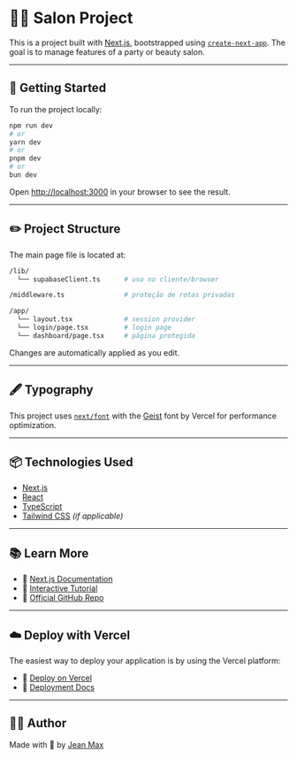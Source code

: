 # 💇‍♂️ Salon Project

This is a project built with [Next.js](https://nextjs.org), bootstrapped using [`create-next-app`](https://nextjs.org/docs/app/api-reference/cli/create-next-app). The goal is to manage features of a party or beauty salon.

---

## 🚀 Getting Started

To run the project locally:

```bash
npm run dev
# or
yarn dev
# or
pnpm dev
# or
bun dev
```

Open [http://localhost:3000](http://localhost:3000) in your browser to see the result.

---

## ✏️ Project Structure

The main page file is located at:

```bash
/lib/
  └── supabaseClient.ts      # uso no cliente/browser

/middleware.ts               # proteção de rotas privadas

/app/
  └── layout.tsx             # session provider
  └── login/page.tsx         # login page
  └── dashboard/page.tsx     # página protegida
```

Changes are automatically applied as you edit.

---

## 🖋️ Typography

This project uses [`next/font`](https://nextjs.org/docs/app/building-your-application/optimizing/fonts) with the [Geist](https://vercel.com/font) font by Vercel for performance optimization.

---

## 📦 Technologies Used

- [Next.js](https://nextjs.org)
- [React](https://reactjs.org)
- [TypeScript](https://www.typescriptlang.org)
- [Tailwind CSS](https://tailwindcss.com) *(if applicable)*

---

## 📚 Learn More

- 📖 [Next.js Documentation](https://nextjs.org/docs)
- 🧠 [Interactive Tutorial](https://nextjs.org/learn)
- 👥 [Official GitHub Repo](https://github.com/vercel/next.js)

---

## ☁️ Deploy with Vercel

The easiest way to deploy your application is by using the Vercel platform:

- 🔗 [Deploy on Vercel](https://vercel.com/new?utm_medium=default-template&filter=next.js&utm_source=create-next-app&utm_campaign=create-next-app-readme)
- 📘 [Deployment Docs](https://nextjs.org/docs/app/building-your-application/deploying)

---

## 👨‍💻 Author

Made with 💜 by [Jean Max](https://github.com/JeanMaxSKrebs)
